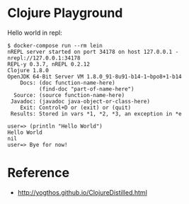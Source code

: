 # Clojure Playground

Hello world in repl:

```
$ docker-compose run --rm lein
nREPL server started on port 34178 on host 127.0.0.1 - nrepl://127.0.0.1:34178
REPL-y 0.3.7, nREPL 0.2.12
Clojure 1.8.0
OpenJDK 64-Bit Server VM 1.8.0_91-8u91-b14-1~bpo8+1-b14
    Docs: (doc function-name-here)
          (find-doc "part-of-name-here")
  Source: (source function-name-here)
 Javadoc: (javadoc java-object-or-class-here)
    Exit: Control+D or (exit) or (quit)
 Results: Stored in vars *1, *2, *3, an exception in *e

user=> (println "Hello World")
Hello World
nil
user=> Bye for now!
```

# Reference

- http://yogthos.github.io/ClojureDistilled.html
